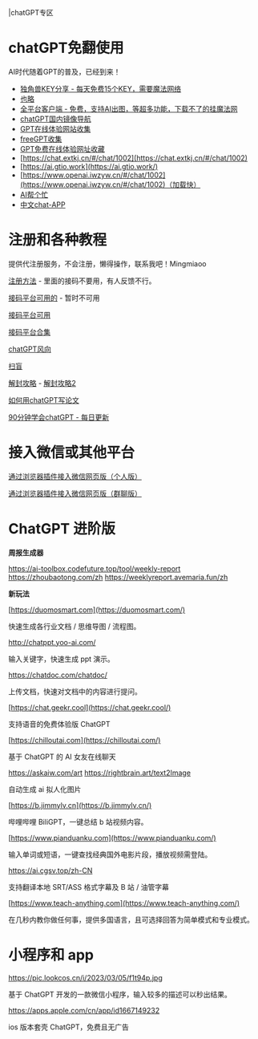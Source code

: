 |chatGPT专区

# chatGPT免翻使用

AI时代随着GPT的普及，已经到来！

- [独角兽KEY分享 - 每天免费15个KEY，需要魔法网络](https://freeopenai.xyz/)
- [也略](https://www.mydyjs.com/gpt.html)
- [全平台客户端 - 免费，支持AI出图，等超多功能，下载不了的挂魔法网](https://github.com/akl7777777/free-chatgpt-client-pub)
- [chatGPT国内镜像导航](https://lzw.me/x/chatgpt-sites/)
- [GPT在线体验网站收集](https://chatgpt.quickso.cn/)
- [freeGPT收集](https://cc.ai55.cc/)
- [GPT免费在线体验网址收藏](https://weekendproject.space/posts/chat-gpt-free/)
- [https://chat.extkj.cn/#/chat/1002](https://chat.extkj.cn/#/chat/1002)
- [https://ai.gtio.work](https://ai.gtio.work/)
- [https://www.openai.iwzyw.cn/#/chat/1002](https://www.openai.iwzyw.cn/#/chat/1002)（加载快）
- [AI帮个忙](https://ai-toolbox.codefuture.top/)
- [中文chat-APP](https://wws.lanzoul.com/b0czfctyd)

# 注册和各种教程

提供代注册服务，不会注册，懒得操作，联系我吧！Mingmiaoo

[注册方法](https://nujuo8y1qx.feishu.cn/docx/AdqEdlT52oBiawx6Vv2cc89DnLb) - 里面的接码不要用，有人反馈不行。

[接码平台可用的](https://sms.qisms.com/index) - 暂时不可用

[接码平台可用](https://sms-activate.org/)

[接码平台合集](https://blog.jichun29.cn/1638.html)

[chatGPT风向](https://szqxz4m7fs.feishu.cn/docx/UhuedqlJVo7rl9xOKfuchSQqn4g)

[扫盲](https://mp.weixin.qq.com/s/4RczQBdAmnYSdlhMBcXcZA)

[解封攻略](https://zhuanlan.zhihu.com/p/619248294) - [解封攻略2](https://cloud.tencent.com/developer/article/2257323)

[如何用chatGPT写论文](https://mp.weixin.qq.com/s/n4YqXpvPWvOtg4H3HExo_A)

[90分钟学会chatGPT - 每日更新](https://o0ldtlqz05.feishu.cn/wiki/wikcnyZct4xMFYJldnzUE7bqz2d)

# 接入微信或其他平台

[通过浏览器插件接入微信网页版（个人版）](https://chatgpt4filehelper.aow.me/)

[通过浏览器插件接入微信网页版（群聊版）](https://chatgpt4wechat.aow.me/)

# ChatGPT 进阶版

**周报生成器**

https://ai-toolbox.codefuture.top/tool/weekly-report
https://zhoubaotong.com/zh
https://weeklyreport.avemaria.fun/zh

**新玩法**

[https://duomosmart.com](https://duomosmart.com/)

快速生成各行业文档 / 思维导图 / 流程图。

http://chatppt.yoo-ai.com/

输入关键字，快速生成 ppt 演示。

https://chatdoc.com/chatdoc/

上传文档，快速对文档中的内容进行提问。

[https://chat.geekr.cool](https://chat.geekr.cool/)

支持语音的免费体验版 ChatGPT

[https://chilloutai.com](https://chilloutai.com/)

基于 ChatGPT 的 AI 女友在线聊天

https://askaiw.com/art
https://rightbrain.art/text2Image

自动生成 ai 拟人化图片

[https://b.jimmylv.cn](https://b.jimmylv.cn/)

哔哩哔哩 BiliGPT，一键总结 b 站视频内容。

[https://www.pianduanku.com](https://www.pianduanku.com/)

输入单词或短语，一键查找经典国外电影片段，播放视频需登陆。

https://ai.cgsv.top/zh-CN

支持翻译本地 SRT/ASS 格式字幕及 B 站 / 油管字幕

[https://www.teach-anything.com](https://www.teach-anything.com/)

在几秒内教你做任何事，提供多国语言，且可选择回答为简单模式和专业模式。

# 小程序和 app

https://pic.lookcos.cn/i/2023/03/05/f1t94p.jpg

基于 ChatGPT 开发的一款微信小程序，输入较多的描述可以秒出结果。

https://apps.apple.com/cn/app/id1667149232

ios 版本套壳 ChatGPT，免费且无广告